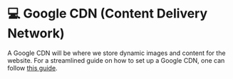 # 💻 Google CDN (Content Delivery Network)

A Google CDN will be where we store dynamic images and content for the website. For a streamlined guide on how to set up a Google CDN, one can follow [this guide](https://qubika.com/blog/how-to-set-up-a-google-cloud-cdn-for-serving-images/).
